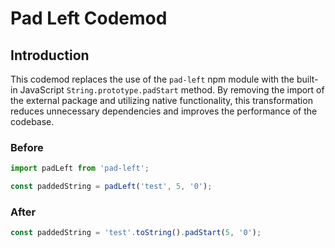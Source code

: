 # Pad Left Codemod

## Introduction

This codemod replaces the use of the `pad-left` npm module with the built-in JavaScript `String.prototype.padStart` method. By removing the import of the external package and utilizing native functionality, this transformation reduces unnecessary dependencies and improves the performance of the codebase.

### Before

```javascript
import padLeft from 'pad-left';

const paddedString = padLeft('test', 5, '0');
```

### After

```javascript
const paddedString = 'test'.toString().padStart(5, '0');
```